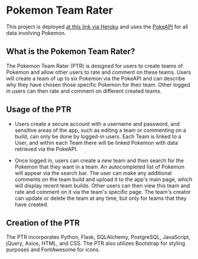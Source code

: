 # Pokemon Team Rater
This project is deployed [at this link via Heroku](https://pokemon-team-rater.herokuapp.com/) and uses the [PokeAPI](https://pokeapi.co/) for all data involving Pokemon.

## What is the Pokemon Team Rater?
The Pokemon Team Rater (PTR) is designed for users to create teams of Pokemon and allow other users to rate and comment on these teams. Users will create a team of up to six Pokemon via the PokeAPI and can describe why they have chosen those specific Pokemon for their team. Other logged in users can then rate and comment on different created teams.

## Usage of the PTR

* Users create a secure account with a username and password, and sensitive areas of the app, such as editing a team or commenting on a build, can only be done by logged-in users. Each Team is linked to a User, and within each Team there will be linked Pokemon with data retrieved via the PokeAPI.

* Once logged in, users can create a new team and then search for the Pokemon that they want in a team. An autocompleted list of Pokemon will appear via the search bar. The user can make any additional comments on the team build and upload it to the app's main page, which will display recent team builds. Other users can then view this team and rate and comment on it via the team's specific page. The team's creator can update or delete the team at any time, but only for teams that they have created.

## Creation of the PTR

The PTR incorporates Python, Flask, SQLAlchemy, PostgreSQL, JavaScript, jQuery, Axios, HTML, and CSS. The PTR also utilizes Bootstrap for styling purposes and FontAwesome for icons.
